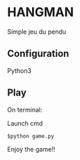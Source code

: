 # HANGMAN

Simple jeu du pendu


## Configuration
Python3


## Play
On terminal:

Launch cmd

```
$python game.py
```

Enjoy the game!!

